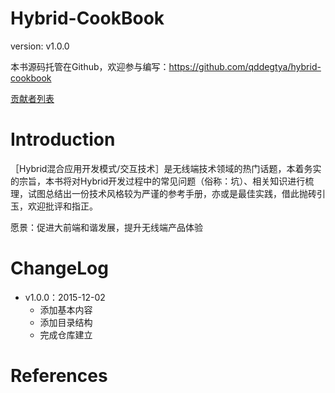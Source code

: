 Hybrid-CookBook
=======

version: v1.0.0

本书源码托管在Github，欢迎参与编写：https://github.com/qddegtya/hybrid-cookbook

[贡献者列表](https://github.com/qddegtya/hybrid-cookbook/graphs/contributors)


Introduction
=======

［Hybrid混合应用开发模式/交互技术］是无线端技术领域的热门话题，本着务实的宗旨，本书将对Hybrid开发过程中的常见问题（俗称：坑）、相关知识进行梳理，试图总结出一份技术风格较为严谨的参考手册，亦或是最佳实践，借此抛砖引玉，欢迎批评和指正。

愿景：促进大前端和谐发展，提升无线端产品体验

ChangeLog
=======

* v1.0.0：2015-12-02
  * 添加基本内容
  * 添加目录结构
  * 完成仓库建立


References
=======